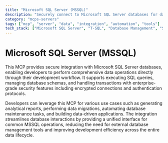 ```yaml
---
title: "Microsoft SQL Server (MSSQL)"
description: "Securely connect to Microsoft SQL Server databases for data analysis, reporting, and management tasks."
category: "mcps-servers"
tags: ["mcp", "server", "data", "integration", "automation", "tools"]
tech_stack: ["Microsoft SQL Server", "T-SQL", "Database Management", "SQL", "Data Analysis"]
---
```


# Microsoft SQL Server (MSSQL)

This MCP provides secure integration with Microsoft SQL Server databases, enabling developers to perform comprehensive data operations directly through their development workflow. It supports executing SQL queries, managing database schemas, and handling transactions with enterprise-grade security features including encrypted connections and authentication protocols.

Developers can leverage this MCP for various use cases such as generating analytical reports, performing data migrations, automating database maintenance tasks, and building data-driven applications. The integration streamlines database interactions by providing a unified interface for common MSSQL operations, reducing the need for external database management tools and improving development efficiency across the entire data lifecycle.
